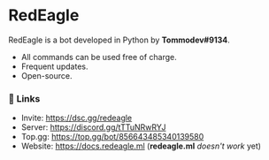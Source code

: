 # RedEagle

RedEagle is a bot developed in Python by **Tommodev#9134**.

- All commands can be used free of charge.
- Frequent updates.
- Open-source.

### :link: **Links**
- Invite: https://dsc.gg/redeagle
- Server: https://discord.gg/tTTuNRwRYJ
- Top.gg: https://top.gg/bot/856643485340139580
- Website: https://docs.redeagle.ml (**redeagle.ml** _doesn't work_ yet)
